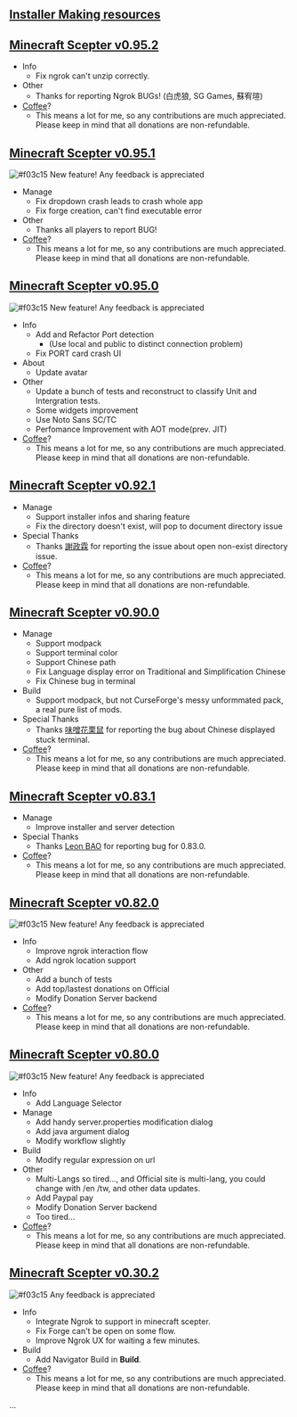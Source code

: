 [Installer Making resources](https://drive.google.com/open?id=1fjVOSpLl6JvrPHPLkFzHDUCmxA5aSnbO)
---
## [Minecraft Scepter v0.95.2](https://github.com/MinecraftScepter/MinecraftScepterVersioner/releases/download/0.95.2/minecraft_scepter.zip) ##

* Info
    - Fix ngrok can't unzip correctly.
* Other
    - Thanks for reporting Ngrok BUGs! (白虎狼, SG Games, 蘇宥瑄)
* [Coffee](http://bit.ly/minecraftscepterdonation_en)?
    -  This means a lot for me, so any contributions are much appreciated. Please keep in mind that all donations are non-refundable.


## [Minecraft Scepter v0.95.1](https://github.com/MinecraftScepter/MinecraftScepterVersioner/releases/download/0.95.1/minecraft_scepter.zip) ##
![#f03c15](https://placehold.it/15/f03c15/000000?text=+) New feature! Any feedback is appreciated

* Manage
    - Fix dropdown crash leads to crash whole app 
    - Fix forge creation, can't find executable error
* Other
    - Thanks all players to report BUG!
* [Coffee](http://bit.ly/minecraftscepterdonation_en)?
    -  This means a lot for me, so any contributions are much appreciated. Please keep in mind that all donations are non-refundable.

## [Minecraft Scepter v0.95.0](https://github.com/MinecraftScepter/MinecraftScepterVersioner/releases/download/0.95.0/minecraft_scepter.zip) ##
![#f03c15](https://placehold.it/15/f03c15/000000?text=+) New feature! Any feedback is appreciated

* Info
    - Add and Refactor Port detection
      * (Use local and public to distinct connection problem)
    - Fix PORT card crash UI
* About
    - Update avatar
* Other
    - Update a bunch of tests and reconstruct to classify Unit and Intergration tests.
    - Some widgets improvement
    - Use Noto Sans SC/TC
    - Perfomance Improvement with AOT mode(prev. JIT)
* [Coffee](http://bit.ly/minecraftscepterdonation_en)?
    -  This means a lot for me, so any contributions are much appreciated. Please keep in mind that all donations are non-refundable.

## [Minecraft Scepter v0.92.1](https://github.com/Tokenyet/MinecraftScepterVersioner/releases/download/0.92.1/minecraft_scepter.zip) ##
* Manage
    -  Support installer infos and sharing feature
    -  Fix the directory doesn't exist, will pop to document directory issue
* Special Thanks
    -  Thanks [謝政霖](https://www.youtube.com/channel/UCKtRUd9iFrsVBFaK-KaeGWg) for reporting the issue about open non-exist directory issue.
* [Coffee](http://bit.ly/minecraftscepterdonation_en)?
    -  This means a lot for me, so any contributions are much appreciated. Please keep in mind that all donations are non-refundable.
    
## [Minecraft Scepter v0.90.0](https://github.com/Tokenyet/MinecraftScepterVersioner/releases/download/0.90.0/minecraft_scepter.zip) ##
* Manage
    -  Support modpack
    -  Support terminal color
    -  Support Chinese path
    -  Fix Language display error on Traditional and Simplification Chinese
    -  Fix Chinese bug in terminal
* Build
    -  Support modpack, but not CurseForge's messy unformmated pack, a real pure list of mods.
* Special Thanks
    -  Thanks [味噌花栗鼠](https://www.youtube.com/channel/UCCZSS6L8dRXqpWiMc-q7YpQ) for reporting the bug about Chinese displayed stuck terminal.
* [Coffee](http://bit.ly/minecraftscepterdonation_en)?
    -  This means a lot for me, so any contributions are much appreciated. Please keep in mind that all donations are non-refundable.
    
## [Minecraft Scepter v0.83.1](https://github.com/Tokenyet/MinecraftScepterVersioner/releases/download/0.83.1/minecraft_scepter.zip) ##
* Manage
    -  Improve installer and server detection
* Special Thanks
    -  Thanks [Leon BAO](https://www.youtube.com/channel/UCtAwjhyiguuXSK39jye3lUg) for reporting bug for 0.83.0.
* [Coffee](http://bit.ly/minecraftscepterdonation_en)?
    -  This means a lot for me, so any contributions are much appreciated. Please keep in mind that all donations are non-refundable.
    
## [Minecraft Scepter v0.82.0](https://github.com/Tokenyet/MinecraftScepterVersioner/releases/download/0.82.0/minecraft_scepter.zip) ##
![#f03c15](https://placehold.it/15/f03c15/000000?text=+) New feature! Any feedback is appreciated

* Info
    -  Improve ngrok interaction flow
    -  Add ngrok location support
* Other
    -  Add a bunch of tests
    -  Add top/lastest donations on Official
    -  Modify Donation Server backend
* [Coffee](http://bit.ly/minecraftscepterdonation_en)?
    -  This means a lot for me, so any contributions are much appreciated. Please keep in mind that all donations are non-refundable.

## [Minecraft Scepter v0.80.0](https://github.com/Tokenyet/MinecraftScepterVersioner/releases/download/0.80.0/minecraft_scepter.zip) ##
![#f03c15](https://placehold.it/15/f03c15/000000?text=+) New feature! Any feedback is appreciated

* Info
    -  Add Language Selector
* Manage
    -  Add handy server.properties modification dialog
    -  Add java argument dialog
    -  Modify workflow slightly 
* Build
    -  Modify regular expression on url
* Other
    -  Multi-Langs so tired..., and Official site is multi-lang, you could change with /en /tw, and other data updates.
    -  Add Paypal pay
    -  Modify Donation Server backend
    -  Too tired...
* [Coffee](http://bit.ly/minecraftscepterdonation_en)?
    -  This means a lot for me, so any contributions are much appreciated. Please keep in mind that all donations are non-refundable.

## [Minecraft Scepter v0.30.2](https://github.com/Tokenyet/MinecraftScepterVersioner/releases/download/0.30.2/minecraft_scepter.zip) ##
![#f03c15](https://placehold.it/15/f03c15/000000?text=+) Any feedback is appreciated

* Info
    -  Integrate Ngrok to support in minecraft scepter.
    -  Fix Forge can't be open on some flow.
    -  Improve Ngrok UX for waiting a few minutes.
* Build
    -  Add Navigator Build in **Build**.
* [Coffee](http://bit.ly/minecraftscepterdonation_en)?
    -  This means a lot for me, so any contributions are much appreciated. Please keep in mind that all donations are non-refundable.

...